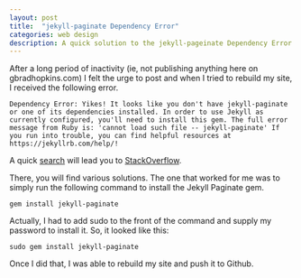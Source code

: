```yaml
---
layout: post
title:  "jekyll-paginate Dependency Error"
categories: web design
description: A quick solution to the jekyll-pageinate Dependency Error
---
```


After a long period of inactivity (ie, not publishing anything here on gbradhopkins.com) I felt the urge to post and when I tried to rebuild my site, I received the following error.

```
Dependency Error: Yikes! It looks like you don't have jekyll-paginate or one of its dependencies installed. In order to use Jekyll as currently configured, you'll need to install this gem. The full error message from Ruby is: 'cannot load such file -- jekyll-paginate' If you run into trouble, you can find helpful resources at https://jekyllrb.com/help/! 
```

A quick [search](https://duckduckgo.com/?t=ffab&q=you+don%27t+have+jekyll-paginate&ia=web) will lead you to [StackOverflow](https://stackoverflow.com/questions/35401566/dont-have-jekyll-paginate-or-one-of-its-dependencies-installed).

There, you will find various solutions. The one that worked for me was to simply run the following command to install the Jekyll Paginate gem.

```
gem install jekyll-paginate
```

Actually, I had to add sudo to the front of the command and supply my password to install it. So, it looked like this:

```
sudo gem install jekyll-paginate
```

Once I did that, I was able to rebuild my site and push it to Github.